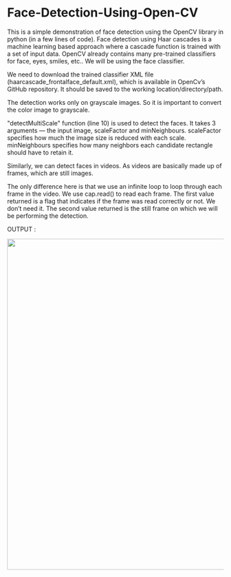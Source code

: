 # Face-Detection-Using-Open-CV
This is a simple demonstration of face detection using the OpenCV library in python (in a few lines of code). Face detection using Haar cascades is a machine learning based approach where a cascade function is trained with a set of input data. OpenCV already contains many pre-trained classifiers for face, eyes, smiles, etc.. We will be using the face classifier. 


We need to download the trained classifier XML file (haarcascade_frontalface_default.xml), which is available in OpenCv’s GitHub repository. It should be saved to the working location/directory/path.

The detection works only on grayscale images. So it is important to convert the color image to grayscale. 

"detectMultiScale" function (line 10) is used to detect the faces. It takes 3 arguments — the input image, scaleFactor and minNeighbours. scaleFactor specifies how much the image size is reduced with each scale. minNeighbours specifies how many neighbors each candidate rectangle should have to retain it.


Similarly, we can detect faces in videos. As videos are basically made up of frames, which are still images.

The only difference here is that we use an infinite loop to loop through each frame in the video. We use cap.read() to read each frame. The first value returned is a flag that indicates if the frame was read correctly or not. We don’t need it. The second value returned is the still frame on which we will be performing the detection.

OUTPUT :

<img align = centre height = 768 width = 1366   src = https://github.com/sarthakkmishraa/Face-Detection-Using-Open-CV/blob/master/Output.PNG>
